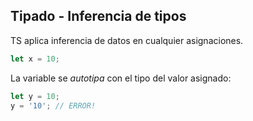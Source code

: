 ## Tipado - Inferencia de tipos

TS aplica inferencia de datos en cualquier asignaciones.

```ts
let x = 10;
```

La variable se _autotipa_ con el tipo del valor asignado:

```ts
let y = 10;
y = '10'; // ERROR!
```







